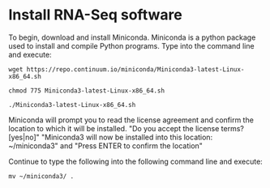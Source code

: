 # Install RNA-Seq software

To begin, download and install Miniconda.  Miniconda is a python package used to install and compile Python programs.  Type into the command line and execute:

    wget https://repo.continuum.io/miniconda/Miniconda3-latest-Linux-x86_64.sh

    chmod 775 Miniconda3-latest-Linux-x86_64.sh

    ./Miniconda3-latest-Linux-x86_64.sh

Miniconda will prompt you to read the license agreement and confirm the location to which it will be installed.
"Do you accept the license terms? [yes|no]"
"Miniconda3 will now be installed into this location: ~/miniconda3" and "Press ENTER to confirm the location"

Continue to type the following into the following command line and execute:

    mv ~/miniconda3/ .
